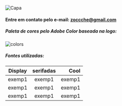 ![Capa](https://i.imgur.com/5gPLcQh.gif)
#### Entre em contato pelo e-mail: zoccche@gmail.com


##### Paleta de cores pelo Adobe Color baseada na logo:
![colors](https://media.milanote.com/p/images/1IeWqw10gtO09C/s1U/image.png)

##### Fontes utilizadas:
| Display       | serifadas     | Cool  |
| ------------- |:-------------:| -----:|
| exemp1       | exemp1      | exemp1  |
| exemp1       |exemp1       |   exemp1 |
| exemp1       |exemp1       |   exemp1  |
